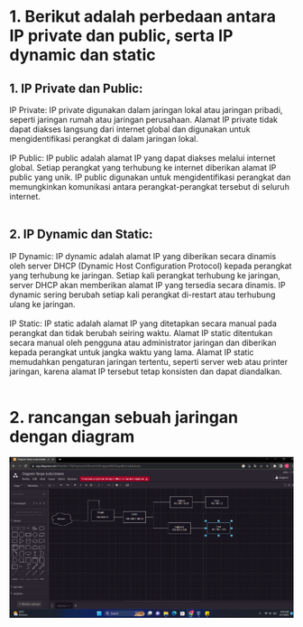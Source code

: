 # 1. Berikut adalah perbedaan antara IP private dan public, serta IP dynamic dan static


## 1. IP Private dan Public:

IP Private: IP private digunakan dalam jaringan lokal atau jaringan pribadi, seperti jaringan rumah atau jaringan perusahaan. Alamat IP private tidak dapat diakses langsung dari internet global dan digunakan untuk mengidentifikasi perangkat di dalam jaringan lokal.
<br/>
<br/>
IP Public: IP public adalah alamat IP yang dapat diakses melalui internet global. Setiap perangkat yang terhubung ke internet diberikan alamat IP public yang unik. IP public digunakan untuk mengidentifikasi perangkat dan memungkinkan komunikasi antara perangkat-perangkat tersebut di seluruh internet.
<br/>
<br/>

## 2. IP Dynamic dan Static:

IP Dynamic: IP dynamic adalah alamat IP yang diberikan secara dinamis oleh server DHCP (Dynamic Host Configuration Protocol) kepada perangkat yang terhubung ke jaringan. Setiap kali perangkat terhubung ke jaringan, server DHCP akan memberikan alamat IP yang tersedia secara dinamis. IP dynamic sering berubah setiap kali perangkat di-restart atau terhubung ulang ke jaringan.
<br/>
<br/>
IP Static: IP static adalah alamat IP yang ditetapkan secara manual pada perangkat dan tidak berubah seiring waktu. Alamat IP static ditentukan secara manual oleh pengguna atau administrator jaringan dan diberikan kepada perangkat untuk jangka waktu yang lama. Alamat IP static memudahkan pengaturan jaringan tertentu, seperti server web atau printer jaringan, karena alamat IP tersebut tetap konsisten dan dapat diandalkan.
<br/>
<br/>

# 2. rancangan sebuah jaringan dengan diagram

![1](/week-1/Computer-Networking/img/1.png)


